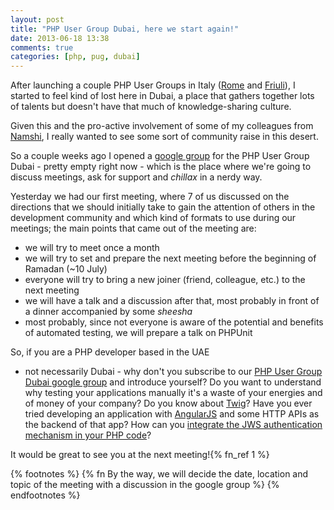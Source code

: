 ```yaml
---
layout: post
title: "PHP User Group Dubai, here we start again!"
date: 2013-06-18 13:38
comments: true
categories: [php, pug, dubai]
---
```


After launching a couple
PHP User Groups in Italy
([Rome](http://roma.grusp.org) and [Friuli](http://friuli.grusp.org)),
I started to feel kind of lost here in
Dubai, a place that gathers together lots
of talents but doesn't have that much of
knowledge-sharing culture.

Given this and the pro-active involvement of
some of my colleagues from [Namshi](http://en-ae.namshi.com),
I really wanted to see some sort of community
raise in this desert.

<!-- more -->

So a couple weeks ago I opened a
[google group](https://groups.google.com/forum/?fromgroups#!forum/php-user-group-dubai)
for the PHP User Group Dubai - pretty empty right now - which is the place
where we're going to discuss meetings, ask for support
and *chillax* in a nerdy way.

Yesterday we had our first meeting, where 7 of us
discussed on the directions that we should initially take to gain the attention of others in the development community and
which kind of formats to use during our meetings; the main points that came out of the meeting are:

* we will try to meet once a month
* we will try to set and prepare the next meeting before the beginning of Ramadan (~10 July)
* everyone will try to bring a new joiner (friend, colleague, etc.) to the next meeting
* we will have a talk and a discussion after that, most probably in front of a dinner accompanied by some *sheesha*
* most probably, since not everyone is aware of the potential and benefits of automated testing, we will prepare a talk on
PHPUnit

So, if you are a PHP developer based in the UAE
- not necessarily Dubai - why don't you subscribe
to our [PHP User Group Dubai google group](http://groups.google.com/forum/?fromgroups#!forum/php-user-group-dubai) and
introduce yourself? Do you want to understand why testing your applications manually it's a waste of your energies and of money of your company? Do you know about [Twig](http://twig.sensiolabs.org)? Have you ever tried developing an application with [AngularJS](http://angularjs.org/) and some HTTP APIs as the backend of that app? How can you [integrate the JWS authentication mechanism in your PHP code](/securing-your-http-api-with-javascript-object-signing-and-encryption/)?

It would be great to see you at the next meeting!{% fn_ref 1 %}

{% footnotes %}
	{% fn By the way, we will decide the date, location and topic of the meeting with a discussion in the google group %}
{% endfootnotes %}